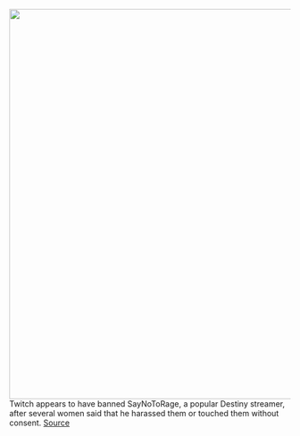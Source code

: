 <img src='https://cdn.vox-cdn.com/thumbor/WtsSux07G_MztGiw3TIzH80MFsI=/0x0:2040x1360/1200x800/filters:focal(857x517:1183x843)/cdn.vox-cdn.com/uploads/chorus_image/image/67012405/acastro_190926_1777_twitch_0003.0.0.jpg' width='700px' /><br/>
Twitch appears to have banned SayNoToRage, a popular Destiny streamer, after several women said that he harassed them or touched them without consent.
<a href='https://www.theverge.com/2020/7/2/21312031/saynotorage-twitch-ban-sexual-harassment-allegations'> Source <a/>